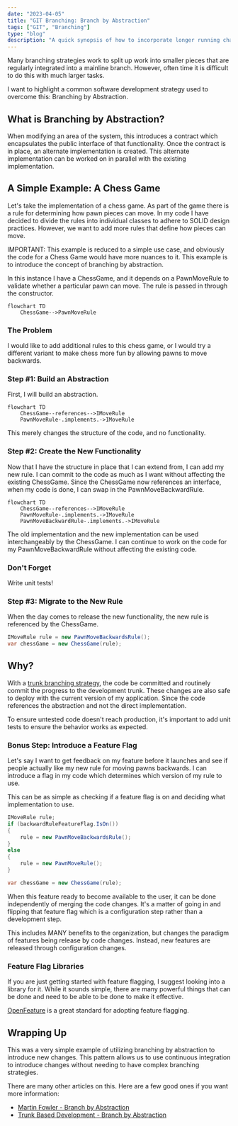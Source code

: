 ```yaml
---
date: "2023-04-05"
title: "GIT Branching: Branch by Abstraction"
tags: ["GIT", "Branching"]
type: "blog"
description: "A quick synopsis of how to incorporate longer running changes in a trunk based branch strategy."
---
```


Many branching strategies work to split up work into smaller pieces that are regularly integrated into a mainline branch.
However, often time it is difficult to do this with much larger tasks.

I want to highlight a common software development strategy used to overcome this: Branching by Abstraction.

## What is Branching by Abstraction?

When modifying an area of the system, this introduces a contract which encapsulates the public interface of that functionality.
Once the contract is in place, an alternate implementation is created.
This alternate implementation can be worked on in parallel with the existing implementation.

## A Simple Example: A Chess Game

Let's take the implementation of a chess game.
As part of the game there is a rule for determining how pawn pieces can move.
In my code I have decided to divide the rules into individual classes to adhere to SOLID design practices.
However, we want to add more rules that define how pieces can move.

IMPORTANT: This example is reduced to a simple use case, and obviously the code for a Chess Game would have more nuances to it.  This example is to introduce the concept of branching by abstraction.

In this instance I have a ChessGame, and it depends on a PawnMoveRule to validate whether a particular pawn can move.
The rule is passed in through the constructor.

```mermaid
flowchart TD
    ChessGame-->PawnMoveRule
```

### The Problem

I would like to add additional rules to this chess game, or I would try a different variant to make chess more fun by allowing pawns to move backwards.

### Step #1: Build an Abstraction

First, I will build an abstraction.

```mermaid
flowchart TD
    ChessGame--references-->IMoveRule
    PawnMoveRule-.implements.->IMoveRule
```

This merely changes the structure of the code, and no functionality.

### Step #2: Create the New Functionality

Now that I have the structure in place that I can extend from, I can add my new rule.
I can commit to the code as much as I want without affecting the existing ChessGame.
Since the ChessGame now references an interface, when my code is done, I can swap in the PawnMoveBackwardRule.

```mermaid
flowchart TD
    ChessGame--references-->IMoveRule
    PawnMoveRule-.implements.->IMoveRule
    PawnMoveBackwardRule-.implements.->IMoveRule
```

The old implementation and the new implementation can be used interchangeably by the ChessGame.
I can continue to work on the code for my PawnMoveBackwardRule without affecting the existing code.

### Don't Forget

Write unit tests!

### Step #3: Migrate to the New Rule

When the day comes to release the new functionality, the new rule is referenced by the ChessGame.

```csharp
IMoveRule rule = new PawnMoveBackwardsRule();
var chessGame = new ChessGame(rule);
```

## Why?

With a [trunk branching strategy](https://trunkbaseddevelopment.com/), the code be committed and routinely commit the progress to the development trunk.
These changes are also safe to deploy with the current version of my application.
Since the code references the abstraction and not the direct implementation.

To ensure untested code doesn't reach production, it's important to add unit tests to ensure the behavior works as expected.

### Bonus Step: Introduce a Feature Flag

Let's say I want to get feedback on my feature before it launches and see if people actually like my new rule for moving pawns backwards.
I can introduce a flag in my code which determines which version of my rule to use.


This can be as simple as checking if a feature flag is on and deciding what implementation to use.

```csharp
IMoveRule rule;
if (backwardRuleFeatureFlag.IsOn())
{
    rule = new PawnMoveBackwardsRule();
}
else
{
    rule = new PawnMoveRule();
}

var chessGame = new ChessGame(rule);
```


When this feature ready to become available to the user, it can be done independently of merging the code changes.
It's a matter of going in and flipping that feature flag which is a configuration step rather than a development step.

This includes MANY benefits to the organization, but changes the paradigm of features being release by code changes.
Instead, new features are released through configuration changes.

### Feature Flag Libraries

If you are just getting started with feature flagging, I suggest looking into a library for it.
While it sounds simple, there are many powerful things that can be done and need to be able to be done to make it effective.

[OpenFeature](https://github.com/open-feature) is a great standard for adopting feature flagging.

## Wrapping Up

This was a very simple example of utilizing branching by abstraction to introduce new changes.
This pattern allows us to use continuous integration to introduce changes without needing to have complex branching strategies.

There are many other articles on this.
Here are a few good ones if you want more information:

* [Martin Fowler - Branch by Abstraction](https://www.martinfowler.com/bliki/BranchByAbstraction.html)
* [Trunk Based Development - Branch by Abstraction](https://trunkbaseddevelopment.com/branch-by-abstraction/)
